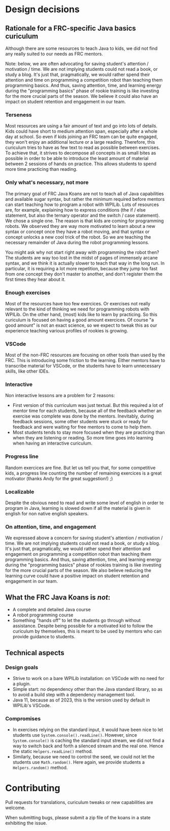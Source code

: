 # Design decisions

## Rationale for a FRC-specific Java basics curiculum

Although there are some resources to teach Java to kids, we did not find any really suited to our needs as FRC mentors.

Note: below, we are often advocating for saving student's attention / motivation / time. We are not implying students could not read a book, or study a blog. It's just that, pragmatically, we would rather spend their attention and time on programming a competition robot than teaching them programming basics. And thus, saving attention, time, and learning energy during the "programming basics" phase of rookie training is like investing for the more crucial parts of the season. We believe it could also have an impact on student retention and engagement in our team.

### Terseness

Most resources are using a fair amount of text and go into lots of details. Kids could have short to medium attention span, especially after a whole day at school. So even if kids joining an FRC team can be quite engaged, they won't enjoy an additional lecture or a large reading. Therefore, this curiculum tries to have as few text to read as possible between exercises. To achieve that, it strives to decompose all concepts in as small bites as possible in order to be able to introduce the least amount of material between 2 sessions of hands on practice. This allows students to spend more time practicing than reading.

### Only what's necessary, not more

The primary goal of FRC Java Koans are not to teach all of Java capabilities and available sugar syntax, but rather the minimum required before mentors can start teaching how to program a robot with WPILib. Lots of resources are, for example, explaining how to express conditions (the if / else statement, but also the ternary operator and the switch / case statement). We chose a single one. The reason is that kids are coming for programming robots. We observed they are way more motivated to learn about a new syntax or concept once they have a robot moving, and that syntax or concept unlocks a new cool trick of the robot. So we are teaching the necessary remainder of Java during the robot programming lessons.

You might ask why not start right away with programming the robot then? The students are way too lost in the midst of pages of immensely arcane syntax, and we think it is actually slower to teach that way in the long run. In particular, it is requiring a lot more repetition, because they jump too fast from one concept they don't master to another, and don't register them the first times they hear about it.

### Enough exercises

Most of the resources have too few exercices. Or exercises not really relevant to the kind of thinking we need for programming robots with WPILib. On the other hand, (most) kids like to learn by practicing. So this curiculum is focused on having a good amount exercices. Of course "a good amount" is not an exact science, so we expect to tweak this as our experience teaching various profiles of rookies is growing.

### VSCode

Most of the non-FRC resources are focusing on other tools than used by the FRC. This is introducing some friction to the learning. Either mentors have to transcribe material for VSCode, or the students have to learn unnecessary skills, like other IDEs.

### Interactive

Non interactive lessons are a problem for 2 reasons:

- First version of this curriculum was just textual. But this required a lot of mentor time for each students, because all of the feedback whether an exercise was complete was done by the mentors. Inevitably, during feedback sessions, some other students were stuck or ready for feedback and were waiting for free mentors to come to help them.
- Most students tends to stay more focused when they are practicing than when they are listening or reading. So more time goes into learning when having an interactive curiculum.

### Progress line

Random exercices are fine. But let us tell you that, for some competitive kids, a progress line counting the number of remaining exercices is a great motivator (thanks Andy for the great suggestion!) ;)

### Localizable

Despite the obvious need to read and write some level of english in order te program in Java, learning is slowed down if all the material is given in english for non native english speakers.

### On attention, time, and engagement

We expressed above a concern for saving student's attention / motivation / time. We are not implying students could not read a book, or study a blog. It's just that, pragmatically, we would rather spend their attention and engagement on programming a competition robot than teaching them programming basics. And thus, saving attention, time, and learning energy during the "programming basics" phase of rookies training is like investing for the more crucial parts of the season. We also believe reducing the learning curve could have a positive impact on student retention and engagement in our team.

## What the FRC Java Koans is _not_:

- A complete and detailed Java course
- A robot programming course
- Something "hands off" to let the students go through without assistance. Despite being possible for a motivated kid to follow the curiculum by themselves, this is meant to be used by mentors who can provide guidance to students.

## Technical aspects

### Design goals

- Strive to work on a bare WPILib installation: on VSCode with no need for a plugin.
- Simple start: no dependency other than the Java standard library, so as to avoid a build step with a dependency management tool.
- Java 11, because as of 2023, this is the version used by default in WPILib's VSCode.

### Compromises

- In exercises relying on the standard input, it would have been nice to let students use `System.console().readLine()`. However, since `System.console()` is caching the standard input stream, we did not find a way to switch back and forth a silenced stream and the real one. Hence the static `Helpers.readLine()` method.
- Similarly, because we need to control the seed, we could not let the students use `Math.random()`. Here again, we provide students a `Helpers.random()` method.

# Contributing

Pull requests for translations, curiculum tweaks or new capabilities are welcome.

When submitting bugs, please submit a zip file of the koans in a state exhibiting the issue.
